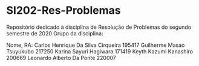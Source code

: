 # SI202-Res-Problemas
Repositório dedicado à disciplina de Resolução de Problemas do segundo semestre de 2020
Grupo da disciplina:

Nome, RA:
Carlos Henrique Da Silva Cirqueira   195417
Guilherme Masao Tsuyukubo            217250
Karina Sayuri Hagiwara               171419
Keyth Kazumi Kanashiro               200669
Leonardo Alberto Da Ponte            220007

